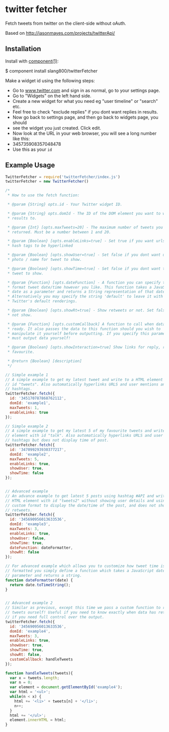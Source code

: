 # twitter fetcher
Fetch tweets from twitter on the client-side without oAuth.

Based on http://jasonmayes.com/projects/twitterApi/

## Installation

Install with [component(1)](http://component.io):

  $ component install slang800/twitterFetcher

Make a widget id using the following steps:
- Go to www.twitter.com and sign in as normal, go to your settings page.
- Go to "Widgets" on the left hand side.
- Create a new widget for what you need eg "user timeline" or "search" etc.
- Feel free to check "exclude replies" if you dont want replies in results.
- Now go back to settings page, and then go back to widgets page, you should
- see the widget you just created. Click edit.
- Now look at the URL in your web browser, you will see a long number like this:
- 345735908357048478
- Use this as your `id`

## Example Usage

```javascript
TwitterFetcher = require('twitterFetcher/index.js')
twitterFetcher = new TwitterFetcher()

/*
 * How to use the fetch function:

 * @param {String} opts.id - Your Twitter widget ID.

 * @param {String} opts.domId - The ID of the DOM element you want to write
 * results to.

 * @param {Int} [opts.maxTweets=20] - The maximum number of tweets you want
 * returned. Must be a number between 1 and 20.

 * @param {Boolean} [opts.enableLinks=true] - Set true if you want urls and
 * hash tags to be hyperlinked

 * @param {Boolean} [opts.showUser=true] - Set false if you dont want user
 * photo / name for tweet to show.

 * @param {Boolean} [opts.showTime=true] - Set false if you dont want time of
 * tweet to show.

 * @param {Function} [opts.dateFunction] - A function you can specify to
 * format tweet date/time however you like. This function takes a JavaScript
 * date as a parameter and returns a String representation of that date.
 * Alternatively you may specify the string 'default' to leave it with
 * Twitter's default renderings.

 * @param {Boolean} [opts.showRt=true] - Show retweets or not. Set false to
 * not show.

 * @param {Function} [opts.customCallback] A function to call when data is
 * ready. It also passes the data to this function should you wish to
 * manipulate it yourself before outputting. If you specify this parameter you
 * must output data yourself!

 * @param {Boolean} [opts.showInteraction=true] Show links for reply, retweet,
 * favourite.

 * @return {Boolean} [description]
 */

// Simple example 1
// A simple example to get my latest tweet and write to a HTML element with
// id "tweets". Also automatically hyperlinks URLS and user mentions and
// hashtags.
twitterFetcher.fetch({
  id: '345170787868762112',
  domId: 'example1',
  maxTweets: 1,
  enableLinks: true
});

// Simple example 2
// A simple example to get my latest 5 of my favourite tweets and write to a HTML
// element with id "talk". Also automatically hyperlinks URLS and user mentions and
// hashtags but does not display time of post.
twitterFetcher.fetch({
  id: '347099293930377217',
  domId: 'example2',
  maxTweets: 5,
  enableLinks: true,
  showUser: true,
  showTime: false
});


// Advanced example
// An advance example to get latest 5 posts using hashtag #API and write to a
// HTML element with id "tweets2" without showing user details and using a
// custom format to display the date/time of the post, and does not show
// retweets.
twitterFetcher.fetch({
  id: '345690956013633536',
  domId: 'example3',
  maxTweets: 3,
  enableLinks: true,
  showUser: false,
  showTime: true,
  dateFunction: dateFormatter,
  showRt: false
});

// For advanced example which allows you to customize how tweet time is
// formatted you simply define a function which takes a JavaScript date as a
// parameter and returns a string.
function dateFormatter(date) {
  return date.toTimeString();
}


// Advanced example 2
// Similar as previous, except this time we pass a custom function to render the
// tweets ourself! Useful if you need to know exactly when data has returned or
// if you need full control over the output.
twitterFetcher.fetch({
  id: '345690956013633536',
  domId: 'example4',
  maxTweets: 3,
  enableLinks: true,
  showUser: true,
  showTime: true,
  showRt: false,
  customCallback: handleTweets
});

function handleTweets(tweets){
  var x = tweets.length;
  var n = 0;
  var element = document.getElementById('example4');
  var html = '<ul>';
  while(n < x) {
    html += '<li>' + tweets[n] + '</li>';
    n++;
  }
  html += '</ul>';
  element.innerHTML = html;
}
```
